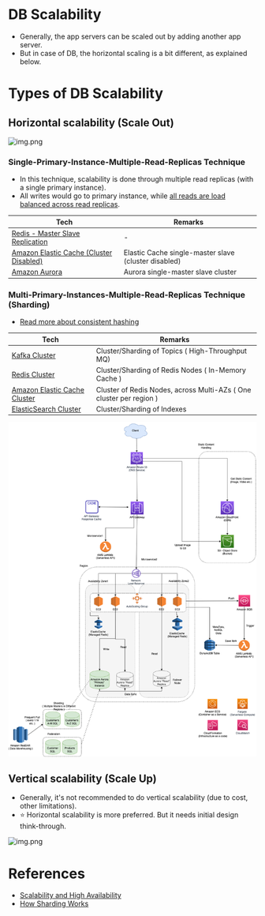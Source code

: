 # DB Scalability
- Generally, the app servers can be scaled out by adding another app server.
- But in case of DB, the horizontal scaling is a bit different, as explained below.

# Types of DB Scalability

## Horizontal scalability (Scale Out)

![img.png](https://dzone.com/storage/temp/5747694-picture1.png)

### Single-Primary-Instance-Multiple-Read-Replicas Technique
- In this technique, scalability is done through multiple read replicas (with a single primary instance).
- All writes would go to primary instance, while [all reads are load balanced across read replicas](../LoadBalancer.md).

| Tech                                                                                                                                                                   | Remarks                                              |
|------------------------------------------------------------------------------------------------------------------------------------------------------------------------|------------------------------------------------------|
| [Redis - Master Slave Replication](../../3_DatabaseComponents/In-Memory-Cache/Redis/RedisMasterSlaveReplication.md)                                                    | -                                                    |
| [Amazon Elastic Cache (Cluster Disabled)](../../../2_AWSComponents/6_DatabaseServices/AmazonElasticCache.md#redis-cluster-mode-disabled-vs-redis-cluster-mode-enabled) | Elastic Cache single-master slave (cluster disabled) |
| [Amazon Aurora](../../../2_AWSComponents/6_DatabaseServices/AmazonRDSAurora/Readme.md)                                                                                 | Aurora single-master slave cluster                   |

### Multi-Primary-Instances-Multiple-Read-Replicas Technique (Sharding)

- [Read more about consistent hashing](../ConsistentHashing.md)

| Tech                                                                                                                                                        | Remarks                                                                            |
|-------------------------------------------------------------------------------------------------------------------------------------------------------------|------------------------------------------------------------------------------------|
| [Kafka Cluster](../../4_MessageBrokers/Kafka/Readme.md)                                                                                                            | Cluster/Sharding of Topics ( High-Throughput MQ)                                   |                     
| [Redis Cluster](../../3_DatabaseComponents/In-Memory-Cache/Redis/RedisCluster.md)                                                                           | Cluster/Sharding of Redis Nodes ( In-Memory Cache )                                |
| [Amazon Elastic Cache Cluster](../../../2_AWSComponents/6_DatabaseServices/AmazonElasticCache.md#redis-cluster-mode-disabled-vs-redis-cluster-mode-enabled) | Cluster of Redis Nodes, across Multi-AZs ( One cluster per region )                |
| [ElasticSearch Cluster](../../3_DatabaseComponents/Search-Engines/ElasticSearch/ElasticSearchCluster.md)                                                    | Cluster/Sharding of Indexes                                                        |

![img.png](../../../2_AWSComponents/0_AWSDesigns/DesignScalableSystemWithRDMS/assets/DesignScalableSystemWithRelationalDBOnAWS.drawio.png)

## Vertical scalability (Scale Up)
- Generally, it's not recommended to do vertical scalability (due to cost, other limitations). 
- :star: Horizontal scalability is more preferred. But it needs initial design think-through.

![img.png](https://dzone.com/storage/temp/5747695-picture2.png)

# References
- [Scalability and High Availability](https://dzone.com/refcardz/scalability)
- [How Sharding Works](https://medium.com/@jeeyoungk/how-sharding-works-b4dec46b3f6)